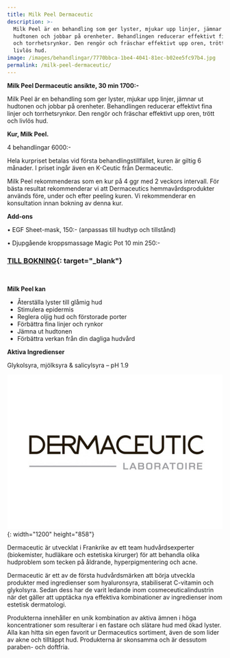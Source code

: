 ```yaml
---
title: Milk Peel Dermaceutic
description: >-
  Milk Peel är en behandling som ger lyster, mjukar upp linjer, jämnar ut
  hudtonen och jobbar på orenheter. Behandlingen reducerar effektivt fina linjer
  och torrhetsrynkor. Den rengör och fräschar effektivt upp oren, trött och
  livlös hud.
image: /images/behandlingar/7770bbca-1be4-4041-81ec-b02ee5fc97b4.jpg
permalink: /milk-peel-dermaceutic/
---
```


**Milk Peel Dermaceutic ansikte, 30 min 1700:-&nbsp;**

Milk Peel är en behandling som ger lyster, mjukar upp linjer, jämnar ut hudtonen och jobbar p&aring; orenheter. Behandlingen reducerar effektivt fina linjer och torrhetsrynkor. Den rengör och fräschar effektivt upp oren, trött och livlös hud.

**Kur, Milk Peel.**

4 behandlingar 6000:-

Hela kurpriset betalas vid första behandlingstillfället, kuren är giltig 6 m&aring;nader. I priset ing&aring;r även en K-Ceutic fr&aring;n Dermaceutic.

Milk Peel rekommenderas som en kur p&aring; 4 ggr med 2 veckors intervall. För bästa resultat rekommenderar vi att Dermaceutics hemmav&aring;rdsprodukter används före, under och efter peeling kuren. Vi rekommenderar en konsultation innan bokning av denna kur.

**Add-ons&nbsp;**

• EGF Sheet-mask, 150:- (anpassas till hudtyp och tillst&aring;nd)

• Djupg&aring;ende kroppsmassage Magic Pot 10 min 250:-

### [TILL BOKNING](/bokning/){: target="_blank"}

&nbsp;

**Milk Peel kan**

* &Aring;terställa lyster till gl&aring;mig hud
* Stimulera epidermis
* Reglera oljig hud och förstorade porter
* Förbättra fina linjer och rynkor
* Jämna ut hudtonen
* Förbättra verkan fr&aring;n din dagliga hudv&aring;rd

**Aktiva Ingredienser**

Glykolsyra, mjölksyra & salicylsyra – pH 1.9

![](/images/behandlingar/7770bbca-1be4-4041-81ec-b02ee5fc97b4.jpg){: width="1200" height="858"}

Dermaceutic är utvecklat i Frankrike av ett team hudv&aring;rdsexperter (biokemister, hudläkare och estetiska kirurger) för att behandla olika hudproblem som tecken p&aring; &aring;ldrande, hyperpigmentering och acne.

Dermaceutic är ett av de första hudv&aring;rdsmärken att börja utveckla produkter med ingredienser som hyaluronsyra, stabiliserat C-vitamin och glykolsyra. Sedan dess har de varit ledande inom cosmeceuticalindustrin när det gäller att upptäcka nya effektiva kombinationer av ingredienser inom estetisk dermatologi.

Produkterna inneh&aring;ller en unik kombination av aktiva ämnen i höga koncentrationer som resulterar i en fastare och slätare hud med ökad lyster. Alla kan hitta sin egen favorit ur Dermaceutics sortiment, även de som lider av akne och tilltäppt hud. Produkterna är skonsamma och är dessutom paraben- och doftfria.